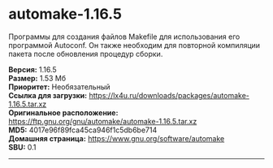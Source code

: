 # automake-1.16.5
Программы для создания файлов Makefile для использования его программой Autoconf. Он также необходим для повторной компиляции пакета после обновления процедур сборки.

**Версия:** 1.16.5<br />
**Размер:** 1.53 Мб<br />
**Приоритет:** Необязательный<br />
**Ссылка для загрузки:** https://lx4u.ru/downloads/packages/automake-1.16.5.tar.xz<br />
**Оригинальное расположение:** https://ftp.gnu.org/gnu/automake/automake-1.16.5.tar.xz<br/>
**MD5:** 4017e96f89fca45ca946f1c5db6be714<br />
**Домашняя страница:** https://www.gnu.org/software/automake
<br />**SBU:** 0.1

***
